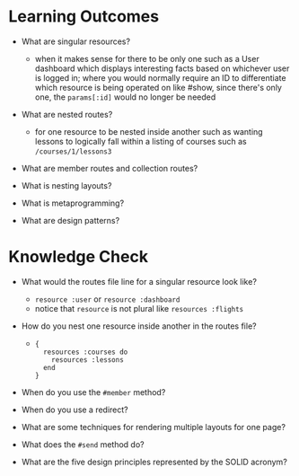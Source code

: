 # Learning Outcomes
- What are singular resources?
  - when it makes sense for there to be only one such as a User dashboard which displays interesting facts based on whichever user is logged in; where you would normally require an ID to differentiate which resource is being operated on like #show, since there's only one, the `params[:id]` would no longer be needed

- What are nested routes?
  - for one resource to be nested inside another such as wanting lessons to logically fall within a listing of courses such as `/courses/1/lessons3`

- What are member routes and collection routes?

- What is nesting layouts?

- What is metaprogramming?

- What are design patterns?

# Knowledge Check
- What would the routes file line for a singular resource look like?
  - `resource :user` or `resource :dashboard`
  - notice that `resource` is not plural like `resources :flights`

- How do you nest one resource inside another in the routes file?
  - ```
    {
      resources :courses do
        resources :lessons
      end
    }
    ```

- When do you use the `#member` method?

- When do you use a redirect?

- What are some techniques for rendering multiple layouts for one page?

- What does the `#send` method do?

- What are the five design principles represented by the SOLID acronym?